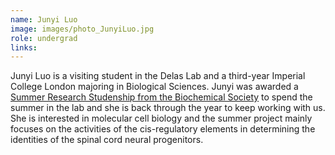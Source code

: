 ```yaml
---
name: Junyi Luo
image: images/photo_JunyiLuo.jpg
role: undergrad
links:
---
```


Junyi Luo is a visiting student in the Delas Lab and a third-year Imperial College London majoring in Biological Sciences. Junyi was awarded a [Summer Research Studenship from the Biochemical Society](https://www.biochemistry.org/grants-and-awards/grants-and-bursaries/summer-vacation-studentships/research-studentship/) to spend the summer in the lab and she is back through the year to keep working with us. She is interested in molecular cell biology and the summer project mainly focuses on the activities of the cis-regulatory elements in determining the identities of the spinal cord neural progenitors. 